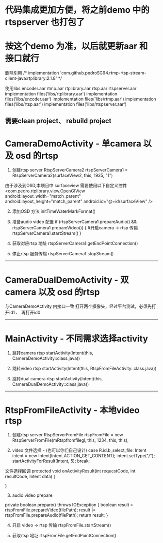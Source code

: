 # 代码集成更加方便，将之前demo 中的rtspserver 也打包了
# 按这个demo 为准，以后就更新aar 和 接口就行

删除引用
/*
    implementation 'com.github.pedroSG94.rtmp-rtsp-stream-client-java:rtplibrary:2.1.8'
*/

使用libs encoder.aar  rtmp.aar  rtplibrary.aar rtsp.aar rtspserver.aar
    implementation files('libs/rtplibrary.aar')
    implementation files('libs/encoder.aar')
    implementation files('libs/rtmp.aar')
    implementation files('libs/rtsp.aar')
    implementation files('libs/rtspserver.aar')


需要clean project、 rebuild project
---------------------------------------------------------------------------------------------------


# CameraDemoActivity  -  单camera 以及 osd 的rtsp

1. 创建rtsp server
RtspServerCamera2 rtspServerCamera1 = RtspServerCamera2(surfaceView2, this, 1935, "1")

由于涉及到OSD,本项目中 surfaceview 需要使用以下自定义控件
    <com.pedro.rtplibrary.view.OpenGlView
        android:layout_width="match_parent"
        android:layout_height="match_parent"
        android:id="@+id/surfaceView"
        />

2. 添加OSD 方法
initTimeWaterMarkFormat()

3. 准备audio video 配置
if (rtspServerCamera1.prepareAudio() && rtspServerCamera1.prepareVideo()) {
    #开启camera -> rtsp 传输
    rtspServerCamera1.startStream()
}

4. 获取对应rtsp 地址
rtspServerCamera1.getEndPointConnection()


5. 停止rtsp 服务传输
rtspServerCamera1.stopStream()

---------------------------------------------------------------------------------------------------

# CameraDualDemoActivity  -  双camera 以及 osd 的rtsp

与CameraDemoActivity 内接口一致
打开两个摄像头，经过平台测试，必须先打开id1 、 再打开id0



---------------------------------------------------------------------------------------------------

# MainActivity  -  不同需求选择activity
1. 跳转camera rtsp
startActivity(Intent(this, CameraDemoActivity::class.java))

2. 跳转video rtsp
startActivity(Intent(this, RtspFromFileActivity::class.java))

3. 跳转dual camera rtsp
startActivity(Intent(this, CameraDualDemoActivity::class.java))



---------------------------------------------------------------------------------------------------
# RtspFromFileActivity  -  本地video rtsp
1. 创建rtsp server
RtspServerFromFile rtspFromFile = new RtspServerFromFile(mRtspfromfilegl, this, 1234, this, this);

2. video 文件选择 - (也可以你们自己设计)
  case R.id.b_select_file:
       Intent intent = new Intent(Intent.ACTION_GET_CONTENT);
       intent.setType("*/*");
       startActivityForResult(intent, 5);
       break;

  文件选择回调
  protected void onActivityResult(int requestCode, int resultCode, Intent data) {

  }

3. audio video prepare

  private boolean prepare() throws IOException {
    boolean result = rtspFromFile.prepareVideo(filePath);
    result |= rtspFromFile.prepareAudio(filePath);
    return result;
  }

4. 开启 video -> rtsp 传输
    rtspFromFile.startStream()

5. 获取rtsp 地址
   rtspFromFile.getEndPointConnection()
